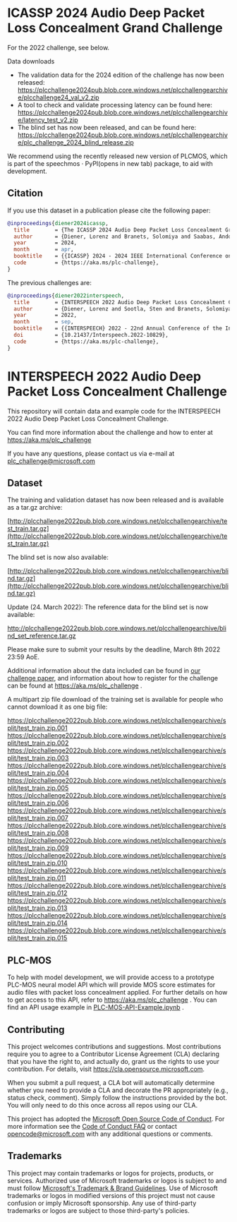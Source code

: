 # ICASSP 2024 Audio Deep Packet Loss Concealment Grand Challenge

For the 2022 challenge, see below.

Data downloads
* The validation data for the 2024 edition of the challenge has now been released: https://plcchallenge2024pub.blob.core.windows.net/plcchallengearchive/plcchallenge24_val_v2.zip
* A tool to check and validate processing latency can be found here: https://plcchallenge2024pub.blob.core.windows.net/plcchallengearchive/latency_test_v2.zip
* The blind set has now been released, and can be found here: https://plcchallenge2024pub.blob.core.windows.net/plcchallengearchive/plc_challenge_2024_blind_release.zip

We recommend using the recently released new version of PLCMOS, which is part of the speechmos · PyPI(opens in new tab) package, to aid with development.

## Citation
If you use this dataset in a publication please cite the following paper:<br />

```BibTex
@inproceedings{diener2024icassp,
  title        = {The ICASSP 2024 Audio Deep Packet Loss Concealment Grand Challenge},
  author       = {Diener, Lorenz and Branets, Solomiya and Saabas, Ando and Cutler, Ross},
  year         = 2024,
  month        = apr,
  booktitle    = {{ICASSP} 2024 - 2024 IEEE International Conference on Acoustics, Speech and Signal Processing},
  code         = {https://aka.ms/plc-challenge},
}
```

The previous challenges are: 
```BibTex
@inproceedings{diener2022interspeech,
  title        = {INTERSPEECH 2022 Audio Deep Packet Loss Concealment Challenge},
  author       = {Diener, Lorenz and Sootla, Sten and Branets, Solomiya and Saabas, Ando and Aichner, Robert and Cutler, Ross},
  year         = 2022,
  month        = sep,
  booktitle    = {{INTERSPEECH} 2022 - 22nd Annual Conference of the International Speech Communication Association},
  doi          = {10.21437/Interspeech.2022-10829},
  code         = {https://aka.ms/plc-challenge},
}
```

# INTERSPEECH 2022 Audio Deep Packet Loss Concealment Challenge

This repository will contain data and example code for the INTERSPEECH 2022 Audio Deep 
Packet Loss Concealment Challenge.

You can find more information about the challenge and how to enter at https://aka.ms/plc_challenge

If you have any questions, please contact us via e-mail at plc_challenge@microsoft.com

## Dataset

The training and validation dataset has now been released and is available as a tar.gz archive:

[http://plcchallenge2022pub.blob.core.windows.net/plcchallengearchive/test_train.tar.gz](http://plcchallenge2022pub.blob.core.windows.net/plcchallengearchive/test_train.tar.gz)

The blind set is now also available:

[http://plcchallenge2022pub.blob.core.windows.net/plcchallengearchive/blind.tar.gz](http://plcchallenge2022pub.blob.core.windows.net/plcchallengearchive/blind.tar.gz)

Update (24. March 2022): The reference data for the blind set is now available:

http://plcchallenge2022pub.blob.core.windows.net/plcchallengearchive/blind_set_reference.tar.gz

Please make sure to submit your results by the deadline, March 8th 2022 23:59 AoE.

Additional information about the data included can be found in [our challenge paper](INTERSPEECH_2022_Deep_PLC_Challenge.pdf), and information about how to register for the challenge can be found at https://aka.ms/plc_challenge .

A multipart zip file download of the training set is available for people who cannot download it as one big file:

https://plcchallenge2022pub.blob.core.windows.net/plcchallengearchive/split/test_train.zip.001
https://plcchallenge2022pub.blob.core.windows.net/plcchallengearchive/split/test_train.zip.002
https://plcchallenge2022pub.blob.core.windows.net/plcchallengearchive/split/test_train.zip.003
https://plcchallenge2022pub.blob.core.windows.net/plcchallengearchive/split/test_train.zip.004
https://plcchallenge2022pub.blob.core.windows.net/plcchallengearchive/split/test_train.zip.005
https://plcchallenge2022pub.blob.core.windows.net/plcchallengearchive/split/test_train.zip.006
https://plcchallenge2022pub.blob.core.windows.net/plcchallengearchive/split/test_train.zip.007
https://plcchallenge2022pub.blob.core.windows.net/plcchallengearchive/split/test_train.zip.008
https://plcchallenge2022pub.blob.core.windows.net/plcchallengearchive/split/test_train.zip.009
https://plcchallenge2022pub.blob.core.windows.net/plcchallengearchive/split/test_train.zip.010
https://plcchallenge2022pub.blob.core.windows.net/plcchallengearchive/split/test_train.zip.011
https://plcchallenge2022pub.blob.core.windows.net/plcchallengearchive/split/test_train.zip.012
https://plcchallenge2022pub.blob.core.windows.net/plcchallengearchive/split/test_train.zip.013
https://plcchallenge2022pub.blob.core.windows.net/plcchallengearchive/split/test_train.zip.014
https://plcchallenge2022pub.blob.core.windows.net/plcchallengearchive/split/test_train.zip.015


## PLC-MOS

To help with model development, we will provide access to a prototype PLC-MOS neural model API which will provide MOS score estimates for audio files with packet loss concealment applied.
For further details on how to get access to this API, refer to https://aka.ms/plc_challenge . You can find an API usage example in [PLC-MOS-API-Example.ipynb](PLC-MOS-API-Example.ipynb) .

## Contributing

This project welcomes contributions and suggestions.  Most contributions require you to agree to a
Contributor License Agreement (CLA) declaring that you have the right to, and actually do, grant us
the rights to use your contribution. For details, visit https://cla.opensource.microsoft.com.

When you submit a pull request, a CLA bot will automatically determine whether you need to provide
a CLA and decorate the PR appropriately (e.g., status check, comment). Simply follow the instructions
provided by the bot. You will only need to do this once across all repos using our CLA.

This project has adopted the [Microsoft Open Source Code of Conduct](https://opensource.microsoft.com/codeofconduct/).
For more information see the [Code of Conduct FAQ](https://opensource.microsoft.com/codeofconduct/faq/) or
contact [opencode@microsoft.com](mailto:opencode@microsoft.com) with any additional questions or comments.

## Trademarks

This project may contain trademarks or logos for projects, products, or services. Authorized use of Microsoft 
trademarks or logos is subject to and must follow 
[Microsoft's Trademark & Brand Guidelines](https://www.microsoft.com/en-us/legal/intellectualproperty/trademarks/usage/general).
Use of Microsoft trademarks or logos in modified versions of this project must not cause confusion or imply Microsoft sponsorship.
Any use of third-party trademarks or logos are subject to those third-party's policies.
